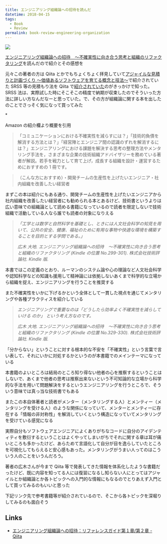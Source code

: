 ```yaml
---
title: エンジニアリング組織論への招待を読んだ
datetime: 2018-04-15
tags: 
  - Book
  - Review
permalink: book-review-engineering-organization
---
```

<img src="https://i.imgur.com/4FDK7fC.jpg">

[エンジニアリング組織論への招待　～不確実性に向き合う思考と組織のリファクタリング](https://www.amazon.co.jp/dp/B079TLW41L/)を読んだので紹介とその感想を

元々この著者の方は Qiita とかでもちょくちょく拝見していて[アジャイルな見積りと計画づくり ～価値あるソフトウェアを育てる概念と技法～](https://www.amazon.co.jp/dp/B00IR1HYGW/)で紹介されていた SRSS 等の見積もり法を Qiita で[紹介されていた](https://qiita.com/hirokidaichi/items/5a204a57a200569f755d#%E3%81%BE%E3%81%A8%E3%82%81)のがきっかけで知った。SRSS 法は、実際試した時にそこそこの精度で納期が収束したのでそういった方法に詳しい方なんだなーと思っていた。で、その方が組織論に関する本を出したのことでさっそく気になって買ってみた

\*

Amazon の紹介欄より概要を引用

> 「コミュニケーションにおける不確実性を減らすには？」「技術的負債を解消する方法とは？」「経営陣とエンジニア間の認識のずれを解消するには？」エンジニアリングにおける課題を解決する思考の整理方法やメンタリング手法を，さまざまな企業の技術組織アドバイザリーを務めている著者が解説。若手を戦力として育て上げ，成長する組織を設計・運営するためにおすすめの 1 冊です。

> （こんな方におすすめ）・開発チームの生産性を上げたいエンジニア・社内組織を改善したい経営者

まずこの本は紹介にもある通り、開発チームの生産性を上げたいエンジニアから社内組織を改善したい経営者にも勧められる本とあるけど、技術書というよりは広い意味での組織論として読める書籍になっているので読者を限定しないで技術組織で活動している人なら誰でも読者の対象になりえる

> _「工学とは数学と自然科学を基礎とし、ときには人文社会科学の知見を用いて、公共の安全、健康、福祉のために有用な事物や快適な環境を構築することを目的とする学問である。」_
>
> _広木 大地. エンジニアリング組織論への招待　～不確実性に向き合う思考と組織のリファクタリング (Kindle の位置 No.299-301). 株式会社技術評論社. Kindle 版._

本書ではこの定義のとおり、ルーマンのシステム論や心の理論など人文社会科学や認知科学などの知識も援用して精神論には依拠しないあくまで科学的な立場から組織を捉え、エンジニアリングを行うことを推奨する

また不確実性をいかに下げるかという全体として一貫した視点を通じてメンタリングや各種プラクティスを紹介している

> _エンジニアリングで重要なのは「どうしたら効率よく不確実性を減らしていける のか」 という考え方なのです。_
>
> _広木 大地. エンジニアリング組織論への招待　～不確実性に向き合う思考と組織のリファクタリング (Kindle の位置 No.329-330). 株式会社技術評論社. Kindle 版._

「分からない」ということに対する根本的な不安を「不確実性」という言葉で言い表して、それにいかに対処するかというのが本書籍でのメインテーマになっている

本書籍のよいところは結局のところ知り得ない他者の心を推察するということはしないで、あくまで他者の思考は推察出来ないという不可知論的な立場から科学的な手法を用いて問題解決をするというエンジニアリングを行うところで、そういう意味では真っ当な技術書でもある

またこの本自体著者と読者がメンター（メンタリングする人）とメンティー（メンタリングを受ける人）のような関係になっていて、メンターとメンティーに存在する「情報の非対称性」を解消していくという構造になっていてメンタリングを受けている感覚になる

実際自分もソフトウェアエンジニアによくありがちなコードに自分のアイデンティティを敷衍するということはよくやってしまいがちでそれに関する章は耳が痛いところも多かったけど、あらためて言語化して自分が目を逸らしていたところを可視化してもらえると安心感もあった。メンタリングがうまい人ってのはこういう人のことをいうんだろう。

著者の広木さんが今まで Qiita 等で発表してきた情報を体系化したような書籍だったけど、既に内容を知ってる人には復習になるし知らない人にとってはアジャイルとか組織論とか各トピックへの入門的な情報にもなるのでとりあえず入門として買ってみるのもいいと思った

下記リンク先で参考書籍等が紹介されているので、そこから各トピックを深堀りしてみるのも面白そう

## Links

* [エンジニアリング組織論への招待：リファレンスガイド第１章/第２章 \- Qiita](https://qiita.com/hirokidaichi/items/195d42ee056ea85a3150)
